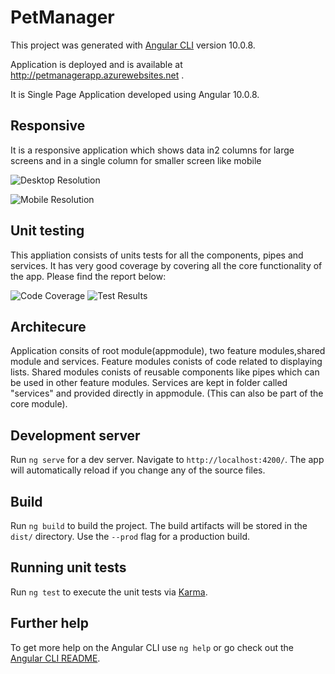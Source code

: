 # PetManager

This project was generated with [Angular CLI](https://github.com/angular/angular-cli) version 10.0.8.

Application is deployed and is available at http://petmanagerapp.azurewebsites.net .

It is Single Page Application developed using Angular 10.0.8.

## Responsive 
It is a responsive application which shows data in2 columns for large screens and in a single column for smaller screen like mobile 

![Desktop Resolution](https://petmanager.s3-ap-southeast-2.amazonaws.com/pet-manager_tablet_resolution.PNG)

![Mobile Resolution](https://petmanager.s3-ap-southeast-2.amazonaws.com/pet-manager_mobile_resolution.PNG)

## Unit testing 

This appliation consists of units tests for all the  components, pipes and services. It has very good coverage by covering all the core functionality of the app. 
Please find the report below:

![Code Coverage](https://petmanager.s3-ap-southeast-2.amazonaws.com/code-coverage.PNG)
![Test Results](https://petmanager.s3-ap-southeast-2.amazonaws.com/test_results.PNG)

## Architecure 
Application consits of root module(appmodule), two feature modules,shared module and services.
Feature modules conists of code related to displaying lists.
Shared modules conists of reusable components like pipes which can be used in other feature modules.
Services are kept in folder called "services" and provided directly in appmodule. (This can also be part of the core module).


## Development server

Run `ng serve` for a dev server. Navigate to `http://localhost:4200/`. The app will automatically reload if you change any of the source files.

## Build

Run `ng build` to build the project. The build artifacts will be stored in the `dist/` directory. Use the `--prod` flag for a production build.

## Running unit tests

Run `ng test` to execute the unit tests via [Karma](https://karma-runner.github.io).

## Further help

To get more help on the Angular CLI use `ng help` or go check out the [Angular CLI README](https://github.com/angular/angular-cli/blob/master/README.md).
